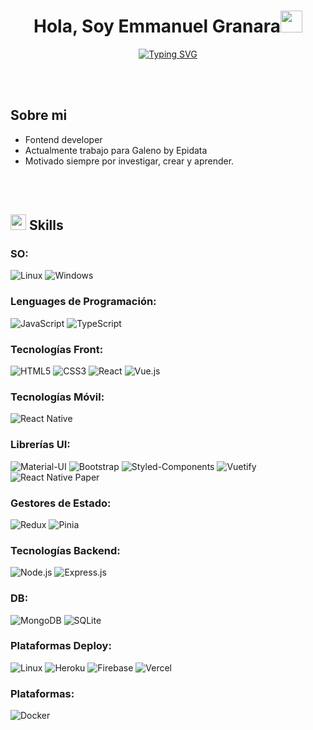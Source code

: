 <h1 align="center"><b>Hola, Soy Emmanuel Granara</b><img src="https://media.giphy.com/media/hvRJCLFzcasrR4ia7z/giphy.gif" width="35"></h1>

<p align="center">
  <a href="https://git.io/typing-svg"><img src="https://readme-typing-svg.demolab.com/?font=Fira+Code&size=23&pause=100&color=3D2EF7&background=655E6E00&center=true&vCenter=true&width=440&height=70&lines=Bienvenido+a+mi+Perfil+!!" alt="Typing SVG" /></a>
</p>

<br><br>
## Sobre mi

- Fontend developer
- Actualmente trabajo para Galeno by Epidata
- Motivado siempre por investigar, crear y aprender.

<br><br>
## <img src="https://media2.giphy.com/media/QssGEmpkyEOhBCb7e1/giphy.gif?cid=ecf05e47a0n3gi1bfqntqmob8g9aid1oyj2wr3ds3mg700bl&rid=giphy.gif" width ="25"><b> Skills</b>

### SO:
![Linux](https://img.shields.io/badge/Linux-FCC624?style=flat&logo=linux&logoColor=black)
![Windows](https://img.shields.io/badge/Windows-0078D6?style=flat&logo=windows&logoColor=white)

### Lenguages de Programación:
![JavaScript](https://img.shields.io/badge/JavaScript-%23323330.svg?style=flat&logo=javascript&logoColor=%23F7DF1E)
![TypeScript](https://img.shields.io/badge/TypeScript-%23007ACC.svg?style=flat&logo=typescript&logoColor=white)

### Tecnologías Front:
![HTML5](https://img.shields.io/badge/HTML5-%23E34F26.svg?style=flat&logo=html5&logoColor=white)
![CSS3](https://img.shields.io/badge/CSS3-%231572B6.svg?style=flat&logo=css3&logoColor=white)
![React](https://img.shields.io/badge/React-%2320232a.svg?style=flat&logo=react&logoColor=%2361DAFB)
![Vue.js](https://img.shields.io/badge/Vue.js-%2335495e.svg?style=flat&logo=vue.js&logoColor=%234FC08D)

### Tecnologías Móvil:
![React Native](https://img.shields.io/badge/React_Native-20232A?style=flat&logo=react&logoColor=61DAFB)

### Librerías UI:
![Material-UI](https://img.shields.io/badge/Material--UI-%230081CB.svg?style=flat&logo=mui&logoColor=white)
![Bootstrap](https://img.shields.io/badge/Bootstrap-%23563D7C.svg?style=flat&logo=bootstrap&logoColor=white)
![Styled-Components](https://img.shields.io/badge/Styled--Components-DB7093?style=flat&logo=styled-components&logoColor=white)
![Vuetify](https://img.shields.io/badge/Vuetify-1867C0?style=flat&logo=vuetify&logoColor=AEDDFF)
![React Native Paper](https://img.shields.io/badge/React_Native_Paper-%230073C7.svg?style=flat&logo=react&logoColor=white)

### Gestores de Estado:
![Redux](https://img.shields.io/badge/Redux-%23593d88.svg?style=flat&logo=redux&logoColor=white)
![Pinia](https://img.shields.io/badge/Pinia-%23CBAF57.svg?style=flat&logo=vue.js&logoColor=white)

### Tecnologías Backend:
![Node.js](https://img.shields.io/badge/Node.js-43853D?style=flat&logo=node.js&logoColor=white)
![Express.js](https://img.shields.io/badge/Express.js-%23404d59.svg?style=flat&logo=express&logoColor=%2361DAFB)

### DB:
![MongoDB](https://img.shields.io/badge/MongoDB-%2347A248.svg?style=flat&logo=mongodb&logoColor=white)
![SQLite](https://img.shields.io/badge/SQLite-%23003B57.svg?style=flat&logo=sqlite&logoColor=white)

### Plataformas Deploy:
![Linux](https://img.shields.io/badge/Linux-FCC624?style=flat&logo=linux&logoColor=black)
![Heroku](https://img.shields.io/badge/Heroku-430098?style=flat&logo=heroku&logoColor=white)
![Firebase](https://img.shields.io/badge/Firebase-FFCA28?style=flat&logo=firebase&logoColor=black)
![Vercel](https://img.shields.io/badge/Vercel-000000?style=flat&logo=vercel&logoColor=white)

### Plataformas:
![Docker](https://img.shields.io/badge/Docker-2496ED?style=flat&logo=docker&logoColor=white)

